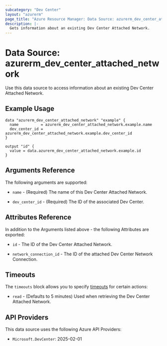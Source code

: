 ```yaml
---
subcategory: "Dev Center"
layout: "azurerm"
page_title: "Azure Resource Manager: Data Source: azurerm_dev_center_attached_network"
description: |-
  Gets information about an existing Dev Center Attached Network.
---
```


# Data Source: azurerm_dev_center_attached_network

Use this data source to access information about an existing Dev Center Attached Network.

## Example Usage

```hcl
data "azurerm_dev_center_attached_network" "example" {
  name          = azurerm_dev_center_attached_network.example.name
  dev_center_id = azurerm_dev_center_attached_network.example.dev_center_id
}

output "id" {
  value = data.azurerm_dev_center_attached_network.example.id
}
```

## Arguments Reference

The following arguments are supported:

* `name` - (Required) The name of this Dev Center Attached Network.

* `dev_center_id` - (Required) The ID of the associated Dev Center.

## Attributes Reference

In addition to the Arguments listed above - the following Attributes are exported:

* `id` - The ID of the Dev Center Attached Network.

* `network_connection_id` - The ID of the attached Dev Center Network Connection.

## Timeouts

The `timeouts` block allows you to specify [timeouts](https://www.terraform.io/language/resources/syntax#operation-timeouts) for certain actions:

* `read` - (Defaults to 5 minutes) Used when retrieving the Dev Center Attached Network.

## API Providers
<!-- This section is generated, changes will be overwritten -->
This data source uses the following Azure API Providers:

* `Microsoft.DevCenter`: 2025-02-01
